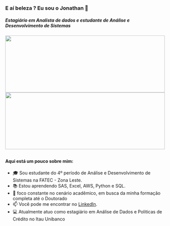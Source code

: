 ### E aí beleza ? Eu sou o Jonathan 👋


<div>
  <H5>Estagiário em Analista de dados e estudante de Análise e Desenvolvimento de Sistemas</h5>
  <a href="https://github.com/JonathanAlvesNogueira">
  <img width=100% height="180em" src="https://github-readme-stats.vercel.app/api?username=JonathanAlvesNogueira&show_icons=true&theme=tokyonight" />
  <img width=100% height="180em" src="https://github-readme-stats.vercel.app/api/top-langs/?username=JonathanAlvesNogueira&layout=compact&theme=tokyonight" />
</a>

</div>

##
#### Aqui está um pouco sobre mim:

- 🎓 Sou estudante do 4º período de Análise e Desenvolvimento de Sistemas na FATEC - Zona Leste.
- 📚 Estou aprendendo SAS, Excel, AWS, Python e SQL.
- 🔎 foco constante no cenário acadêmico, em busca da minha formação completa até o Doutorado
- 📫 Você pode me encontrar no [LinkedIn](https://www.linkedin.com/in/jonathanalvesnogueira/).
- 💻 Atualmente atuo como estagiário em Análise de Dados e Politicas de Crédito no Itau Unibanco




